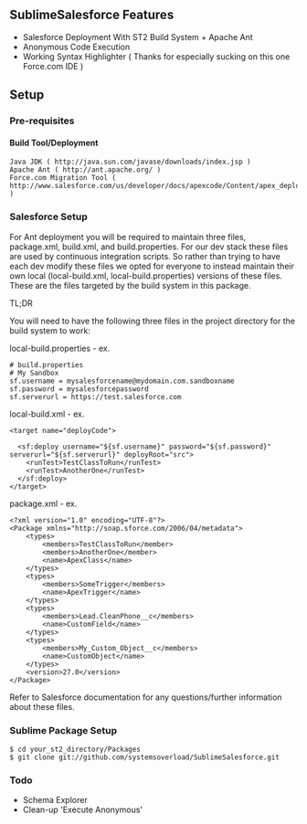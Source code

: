 ## SublimeSalesforce Features
* Salesforce Deployment With ST2 Build System + Apache Ant
* Anonymous Code Execution
* Working Syntax Highlighter ( Thanks for especially sucking on this one Force.com IDE )


## Setup
### Pre-requisites
#### Build Tool/Deployment
	Java JDK ( http://java.sun.com/javase/downloads/index.jsp )
	Apache Ant ( http://ant.apache.org/ )
	Force.com Migration Tool ( http://www.salesforce.com/us/developer/docs/apexcode/Content/apex_deploying_ant.htm )

### Salesforce Setup
For Ant deployment you will be required to maintain three files, package.xml, build.xml, and build.properties.
For our dev stack these files are used by continuous integration scripts. So rather than trying to have each dev
modify these files we opted for everyone to instead maintain their own local (local-build.xml, local-build.properties)
versions of these files. These are the files targeted by the build system in this package.

TL;DR

You will need to have the following three files in the project directory for the build system to work:

local-build.properties - ex.

```
# build.properties
# My Sandbox
sf.username = mysalesforcename@mydomain.com.sandboxname
sf.password = mysalesforcepassword
sf.serverurl = https://test.salesforce.com
```

local-build.xml - ex.
```
<target name="deployCode">

  <sf:deploy username="${sf.username}" password="${sf.password}" serverurl="${sf.serverurl}" deployRoot="src">
    <runTest>TestClassToRun</runTest>
    <runTest>AnotherOne</runTest>
  </sf:deploy>
</target>
```

package.xml - ex.
```
<?xml version="1.0" encoding="UTF-8"?>
<Package xmlns="http://soap.sforce.com/2006/04/metadata">
    <types>
        <members>TestClassToRun</member>
    	<members>AnotherOne</member>
		<name>ApexClass</name>
    </types>
    <types>
        <members>SomeTrigger</members>
        <name>ApexTrigger</name>
    </types>
    <types>
        <members>Lead.CleanPhone__c</members>
        <name>CustomField</name>
    </types>
    <types>
        <members>My_Custom_Object__c</members>
        <name>CustomObject</name>
    </types>
    <version>27.0</version>
</Package>
```

Refer to Salesforce documentation for any questions/further information about these files.

### Sublime Package Setup
```
$ cd your_st2_directory/Packages
$ git clone git://github.com/systemsoverload/SublimeSalesforce.git
```

### Todo
* Schema Explorer
* Clean-up 'Execute Anonymous'
